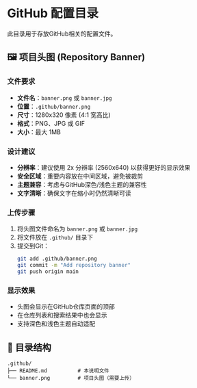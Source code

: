 # GitHub 配置目录

此目录用于存放GitHub相关的配置文件。

## 🖼️ 项目头图 (Repository Banner)

### 文件要求
- **文件名**：`banner.png` 或 `banner.jpg`
- **位置**：`.github/banner.png`
- **尺寸**：1280x320 像素 (4:1 宽高比)
- **格式**：PNG、JPG 或 GIF
- **大小**：最大 1MB

### 设计建议
- **分辨率**：建议使用 2x 分辨率 (2560x640) 以获得更好的显示效果
- **安全区域**：重要内容放在中间区域，避免被裁剪
- **主题兼容**：考虑与GitHub深色/浅色主题的兼容性
- **文字清晰**：确保文字在缩小时仍然清晰可读

### 上传步骤
1. 将头图文件命名为 `banner.png` 或 `banner.jpg`
2. 将文件放在 `.github/` 目录下
3. 提交到Git：
   ```bash
   git add .github/banner.png
   git commit -m "Add repository banner"
   git push origin main
   ```

### 显示效果
- 头图会显示在GitHub仓库页面的顶部
- 在仓库列表和搜索结果中也会显示
- 支持深色和浅色主题自动适配

## 📁 目录结构
```
.github/
├── README.md          # 本说明文件
└── banner.png         # 项目头图（需要上传）
``` 